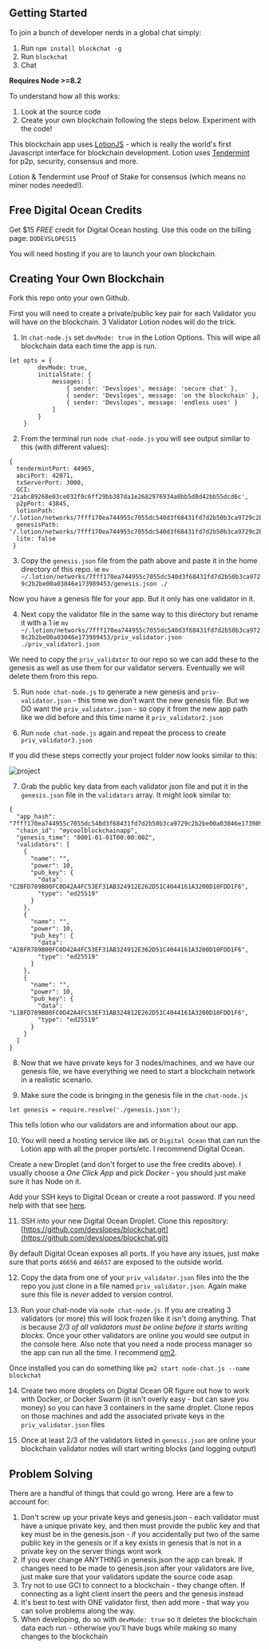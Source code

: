 ## Getting Started

To join a bunch of developer nerds in a global chat simply:

1. Run `npm install blockchat -g`
2. Run `blockchat`
3. Chat

**Requires Node >=8.2**

To understand how all this works:

1. Look at the source code
2. Create your own blockchain following the steps below. Experiment with the code!

This blockchain app uses [LotionJS](https://github.com/keppel/lotion) - which is really the world's first Javascript interface for blockchain development. Lotion uses [Tendermint](https://tendermint.readthedocs.io/en/master/) for p2p, security, consensus and more.

Lotion & Tendermint use Proof of Stake for consensus (which means no miner nodes needed!).

## Free Digital Ocean Credits

Get $15 *FREE* credit for Digital Ocean hosting. Use this code on the billing page: `DODEVSLOPES15`

You will need hosting if you are to launch your own blockchain.

## Creating Your Own Blockchain

Fork this repo onto your own Github.

First you will need to create a private/public key pair for each Validator you will have on the blockchain. 3 Validator Lotion nodes will do the trick.

1. In `chat-node.js` set `devMode: true` in the Lotion Options. This will wipe all blockchain data each time the app is run.

```
let opts = {
        devMode: true,
        initialState: {
            messages: [
                { sender: 'Devslopes', message: 'secure chat' },
                { sender: 'Devslopes', message: 'on the blockchain' },
                { sender: 'Devslopes', message: 'endless uses' }
            ]
        }
    }
```

 2. From the terminal run `node chat-node.js` you will see output similar to this (with different values):
 
 ```
 { 
   tendermintPort: 44965,
   abciPort: 42071,
   txServerPort: 3000,
   GCI: '21abc89268e03ce032f0c6ff29bb387da1e2682976934a0bb5d0d42bb55dcd6c',
   p2pPort: 43845,
   lotionPath:  '/.lotion/networks/7fff170ea744955c7055dc540d3f68431fd7d2b50b3ca9729c2b2be00a03046e173989453',
   genesisPath: '/.lotion/networks/7fff170ea744955c7055dc540d3f68431fd7d2b50b3ca9729c2b2be00a03046e173989453/genesis.json',
   lite: false 
  }
 ```
 
 3. Copy the `genesis.json` file from the path above and paste it in the home directory of this repo. ie `mv ~/.lotion/networks/7fff170ea744955c7055dc540d3f68431fd7d2b50b3ca9729c2b2be00a03046e173989453/genesis.json ./`
 
 Now you have a genesis file for your app. But it only has one validator in it.
 
 4. Next copy the validator file in the same way to this directory but rename it with a 1 ie `mv ~/.lotion/networks/7fff170ea744955c7055dc540d3f68431fd7d2b50b3ca9729c2b2be00a03046e173989453/priv_validator.json ./priv_validator1.json`
 
 We need to copy the `priv_validator` to our repo so we can add these to the genesis as well as use them for our validator servers. Eventually we will delete them from this repo.
 
 5. Run `node chat-node.js` to generate a new genesis and `priv-validator.json` - this time we don't want the new genesis file. But we DO want the `priv_validator.json` - so copy it from the new app path like we did before and this time name it `priv_validator2.json`
 
 6. Run `node chat-node.js` again and repeat the process to create `priv_validator3.json`
 
 If you did these steps correctly your project folder now looks similar to this:
 
 ![project](readme-assets/project-status-1.png?raw=true "project")
 
 7. Grab the public key data from each validator json file and put it in the `genesis.json` file in the `validators` array. It might look similar to:
 
 ```
 {
   "app_hash": "7fff170ea744955c7055dc540d3f68431fd7d2b50b3ca9729c2b2be00a03046e173989453",
   "chain_id": "mycoolblockchainapp",
   "genesis_time": "0001-01-01T00:00:00Z",
   "validators": [
     {
       "name": "",
       "power": 10,
       "pub_key": {
         "data": "C2BFD789B00FC0D42A4FC53EF31AB324912E262D51C4044161A3200D10FDD1F6",
         "type": "ed25519"
       }
     },
     {
       "name": "",
       "power": 10,
       "pub_key": {
         "data": "A2BFR789B00FC0D42A4FC53EF31AB324912E362D51C4044161A3200D10FDD1F6",
         "type": "ed25519"
       }
     },
     {
       "name": "",
       "power": 10,
       "pub_key": {
         "data": "L1BFD789B00FC0D42A4FC53EF31AB324812E262D51C4044161A3200D10FDD1F6",
         "type": "ed25519"
       }
     }
   ]
 }
 ```
 8. Now that we have private keys for 3 nodes/machines, and we have our genesis file, we have everything we need to start a blockchain network in a realistic scenario.
 
 9. Make sure the code is bringing in the genesis file in the `chat-node.js`
 
 `let genesis = require.resolve('./genesis.json');`
 
 This tells lotion who our validators are and information about our app.
 
 10. You will need a hosting service like `AWS` or `Digital Ocean` that can run the Lotion app with all the proper ports/etc. I recommend Digital Ocean.
 
 Create a new Droplet (and don't forget to use the free credits above). I usually choose a *One Click App* and pick *Docker* - you should just make sure it has Node on it.
 
 Add your SSH keys to Digital Ocean or create a root password. If you need help with that see [here](https://www.digitalocean.com/community/tutorials/how-to-connect-to-your-droplet-with-ssh).
 
 11. SSH into your new Digital Ocean Droplet. Clone this repository: [https://github.com/devslopes/blockchat.git](https://github.com/devslopes/blockchat.git)
 
 By default Digital Ocean exposes all ports. If you have any issues, just make sure that ports `46656` and `46657` are exposed to the outside world.
 
 12. Copy the data from one of your `priv_validator.json` files into the the repo you just clone in a file named `priv_validator.json`. Again make sure this file is *never* added to version control.
 
 13. Run your chat-node via `node chat-node.js`. If you are creating 3 validators (or more) this will look frozen like it isn't doing anything. That is because *2/3 of all validators must be online before it starts writing blocks*. Once your other validators are online you would see output in the console here. Also note that you need a node process manager so the app can run all the time. I recommend [pm2](http://pm2.keymetrics.io/). 
 
 Once installed you can do something like `pm2 start node-chat.js --name blockchat`
 
 14. Create two more droplets on Digital Ocean OR figure out how to work with Docker, or Docker Swarm (it isn't overly easy - but can save you money) so you can have 3 containers in the same droplet. Clone repos on those machines and add the associated private keys in the `priv_validator.json` files
 
 15. Once at least 2/3 of the validators listed in `genesis.json` are online your blockchain validator nodes will start writing blocks (and logging output)
 
## Problem Solving

There are a handful of things that could go wrong. Here are a few to account for:

1. Don't screw up your private keys and genesis.json - each validator must have a unique private key, and then must provide the public key and that key must be in the genesis.json - if you accidentally put two of the same public key in the genesis or if a key exists in genesis that is not in a private key on the server things wont work
2. If you ever change ANYTHING in genesis.json the app can break. If changes need to be made to genesis.json after your validators are live, just make sure that your validators update the source code asap.
3. Try not to use GCI to connect to a blockchain - they change often. If connecting as a light client insert the peers and the genesis instead
4. It's best to test with ONE validator first, then add more - that way you can solve problems along the way.
5. When developing, do so with `devMode: true` so it deletes the blockchain data each run - otherwise you'll have bugs while making so many changes to the blockchain
 

 
